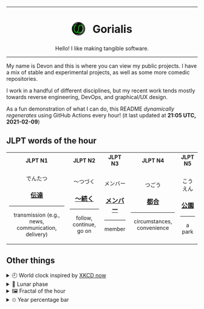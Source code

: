 ***

<h1 align="center">
<sub>
    <img src="readme/resources/avatar.png" height="36">
</sub>
&nbsp;
Gorialis
</h1>
<p align="center">
Hello! I like making tangible software.
</p>

***

My name is Devon and this is where you can view my public projects. I have a mix of stable and experimental projects, as well as some more comedic repositories.

I work in a handful of different disciplines, but my recent work tends mostly towards reverse engineering, DevOps, and graphical/UX design.

As a fun demonstration of what I can do, this README *dynamically regenerates* using GitHub Actions every hour! (it last updated at **21:05 UTC, 2021-02-09**)

<h2>JLPT words of the hour</h2>
<table>
    <tr>
        <th>JLPT N1</th>
        <th>JLPT N2</th>
        <th>JLPT N3</th>
        <th>JLPT N4</th>
        <th>JLPT N5</th>
    </tr>
    <tr>
        <td>
            <p align="center">でんたつ</p>
            <h3 align="center"><b><a href="https://jisho.org/search/%E4%BC%9D%E9%81%94">伝達</a></b></h3>
            <hr>
            <p align="center">transmission (e.g.,<wbr> news,<wbr> communication,<wbr> delivery)</p>
        </td>
        <td>
            <p align="center">～つづく</p>
            <h3 align="center"><b><a href="https://jisho.org/search/%EF%BD%9E%E7%B6%9A%E3%81%8F">～続く</a></b></h3>
            <hr>
            <p align="center">follow,<wbr> continue,<wbr> go on</p>
        </td>
        <td>
            <p align="center">メンバー</p>
            <h3 align="center"><b><a href="https://jisho.org/search/%E3%83%A1%E3%83%B3%E3%83%90%E3%83%BC">メンバー</a></b></h3>
            <hr>
            <p align="center">member</p>
        </td>
        <td>
            <p align="center">つごう</p>
            <h3 align="center"><b><a href="https://jisho.org/search/%E9%83%BD%E5%90%88">都合</a></b></h3>
            <hr>
            <p align="center">circumstances,<wbr> convenience</p>
        </td>
        <td>
            <p align="center">こうえん</p>
            <h3 align="center"><b><a href="https://jisho.org/search/%E5%85%AC%E5%9C%92">公園</a></b></h3>
            <hr>
            <p align="center">a park</p>
        </td>
    </tr>
</table>

<h2>Other things</h2>
<details>
<summary>🕘  World clock inspired by <a href="https://xkcd.com/now">XKCD now</a></summary>

> <img src="generated/now.png" width="512">

</details>
<details>
<summary>🌙 Lunar phase</summary>

The moon is approximately 95.74% through its phase ().

</details>
<details>
<summary>&#x1f5bc; Fractal of the hour</summary>

> <img src="generated/fractal.png" width="512">

</details>
<details>
<summary>&#x23f2; Year percentage bar</summary>
<pre><code>2021 [██▁▁▁▁▁▁▁▁▁▁▁▁▁▁▁▁▁▁] 10.93%</code></pre>
</details>

